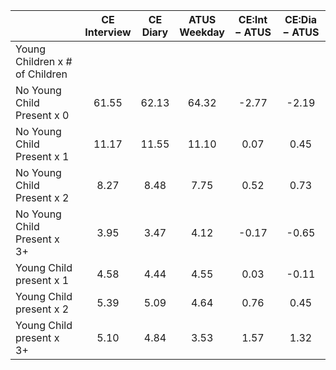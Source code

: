 
|                      | CE<br>Interview |  CE<br>Diary | ATUS<br>Weekday | CE:Int &minus; ATUS | CE:Dia &minus; ATUS |
| -------------------- | :----------: | :----------: | :----------: | :----------: | :----------: |
| Young Children x # of Children |              |              |              |              |              |
| No Young Child Present x 0 |        61.55 |        62.13 |        64.32 |        -2.77 |        -2.19 |
| No Young Child Present x 1 |        11.17 |        11.55 |        11.10 |         0.07 |         0.45 |
| No Young Child Present x 2 |         8.27 |         8.48 |         7.75 |         0.52 |         0.73 |
| No Young Child Present x 3+ |         3.95 |         3.47 |         4.12 |        -0.17 |        -0.65 |
| Young Child present x 1 |         4.58 |         4.44 |         4.55 |         0.03 |        -0.11 |
| Young Child present x 2 |         5.39 |         5.09 |         4.64 |         0.76 |         0.45 |
| Young Child present x 3+ |         5.10 |         4.84 |         3.53 |         1.57 |         1.32 |

